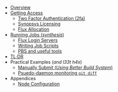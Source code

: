 - [Overview](chapters/overview.md)
- [Getting Access](chapters/1-getting-access.md)
  - [Two Factor Authentication (2fa)](chapters/getting-access/two-factor-auth.md)
  - [Synopsys Licensing](chapters/getting-access/synopsys-licensing.md)
  - [Flux Allocation](chapters/getting-access/flux-allocation.md)
- [Running Jobs (_synthesis_)](chapters/2-running-jobs.md)
  - [Flux Login Servers](chapters/running-jobs/flux-login-servers.md)
  - [Writing Job Scripts](chapters/running-jobs/writing-job-scripts.md)
  - [PBS and useful tools](chapters/running-jobs/pbs-and-useful-tools.md)
- [TL;DR](chapters/3-the-last-tldr-youll-ever-need.md)
- Practical Examples (_and l33t h4x_)
  - [Manually Submit (_Using Better Build System_)](chapters/practical-examples/manual-better-build.md)
  - [Psuedo-daemon monitoring `git diff`](chapters/practical-examples/daemon-git-diff.md)
- Appendices
  - [Node Configuration](chapters/appendices/bennet-node-config.md)
